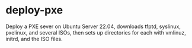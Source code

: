 # deploy-pxe
Deploy a PXE sever on Ubuntu Server 22.04, downloads tfptd, syslinux, pxelinux, and several ISOs, then sets up directories for each with vmlinuz, initrd, and the ISO files.
